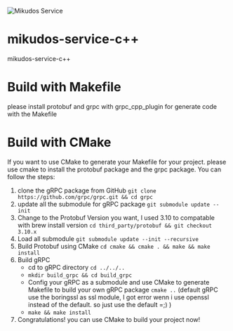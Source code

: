 ![Mikudos Service](https://img.shields.io/badge/MIKUDOS-GRPC--server-lightgrey?style=for-the-badge&logo=appveyor)

# mikudos-service-c++

mikudos-service-c++

# Build with Makefile

please install protobuf and grpc with grpc_cpp_plugin for generate code with the Makefile

# Build with CMake

If you want to use CMake to generate your Makefile for your project. please use cmake to install the protobuf package and the grpc package. You can follow the steps:

1. clone the gRPC package from GitHub `git clone https://github.com/grpc/grpc.git && cd grpc`
2. update all the submodule for gRPC package `git submodule update --init`
3. Change to the Protobuf Version you want, I used 3.10 to compatable with brew install version `cd third_party/protobuf && git checkout 3.10.x`
4. Load all submodule `git submodule update --init --recursive`
5. Build Protobuf using CMake `cd cmake && cmake . && make && make install`
6. Build gRPC
    - cd to gRPC directory `cd ../../..`
    - `mkdir build_grpc && cd build_grpc`
    - Config your gRPC as a submodule and use CMake to generate Makefile to build your own gRPC package `cmake ..` (default gRPC use the boringssl as ssl module, I got error wenn i use openssl instead of the default. so just use the default =;) )
    - `make && make install`
7. Congratulations! you can use CMake to build your project now!

